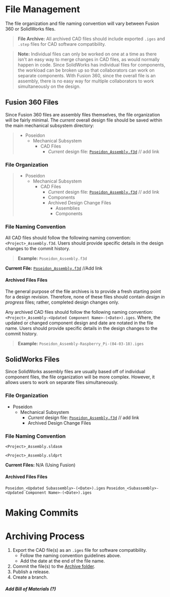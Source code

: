# File Management
The file organization and file naming convention will vary between Fusion 360 or SolidWorks files.

> **File Archive:** All archived CAD files should include exported `.iges` and `.step` files for CAD software compatibility.

> **Note:** Individual files can only be worked on one at a time as there isn't an easy way to merge changes in CAD files, as would normally happen in code. Since SolidWorks has individual files for components, the workload can be broken up so that collaborators can work on separate components. With Fusion 360, since the overall file is an assembly, there is no easy way for multiple collaborators to work simultaneously on the design.

## Fusion 360 Files
Since Fusion 360 files are assembly files themselves, the file organization will be fairly minimal. The *current* overall design file should be saved within the main mechanical subsystem directory:

> * Poseidon
>    * Mechanical Subsystem
>       * CAD Files
>          * *Current* design file: [`Poseidon_Assembly.f3d`]() // add link

### File Organization

> * Poseidon
>    * Mechanical Subsystem
>       * CAD Files
>          * *Current* design file: [`Poseidon_Assembly.f3d`]() // add link
>          * Components
>          * Archived Design Change Files
>             * Assemblies
>             * Components

### File Naming Convention
All CAD files should follow the following naming convention: `<Project>_Assembly.f3d`. Users should provide specific details in the design changes to the commit history.

> **Example:** `Poseidon_Assembly.f3d`

**Current File:** [`Poseidon_Assembly.f3d`]() //Add link

#### Archived Files Files
The general purpose of the file archives is to provide a fresh starting point for a design revision. Therefore, none of these files should contain *design in progress* files; rather, completed design changes only.

Any archived CAD files should follow the following naming convention: `<Project>_Assembly-<Updated Component Name>-(<Date>).iges`. Where, the updated or changed component design and date are notated in the file name. Users should provide specific details in the design changes to the commit history.

> **Example:** `Poseidon_Assembly-Raspberry_Pi-(04-03-18).iges`

## SolidWorks Files
Since SolidWorks assembly files are usually based off of individual component files, the file organization will be more complex. However, it allows users to work on separate files simultaneously.

### File Organization

* Poseidon
   * Mechanical Subsystem
      * *Current* design file: [`Poseidon_Assembly.f3d`]() // add link
      * Archived Design Change Files

### File Naming Convention
`<Project>_Assembly.sldasm`

`<Project>_Assembly.sldprt`

**Current Files:** N/A (Using Fusion)

#### Archived Files Files

`Poseidon_<Updated Subassembly>-(<Date>).iges`
`Poseidon_<Subassembly>-<Updated Component Name>-(<Date>).iges`


# Making Commits

# Archiving Process

1. Export the CAD file(s) as an `.iges` file for software compatibility.
   * Follow the naming convention guidelines above.
   * Add the date at the end of the file name.
2. Commit the file(s) to the [Archive folder]().
3. Publish a release.
3. Create a branch.



##### Add Bill of Materials (?)
